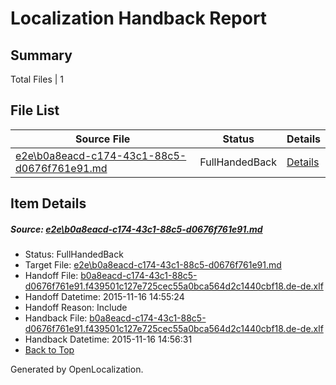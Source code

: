 # <a name='report-top'></a> Localization Handback Report

## Summary
 Total Files | 1

## File List
 Source File | Status | Details 
 ----------- | ------ | ------- 
 [e2e\b0a8eacd-c174-43c1-88c5-d0676f761e91.md](https://github.com/OpenLocalizationTest/oltest/blob/a4f022d47e0aa84b63ebcad8984a312f63cd1520/e2e/b0a8eacd-c174-43c1-88c5-d0676f761e91.md) | FullHandedBack | [Details](#8983aa64952cd0492c6725b09edbb85a826bbd471)

## Item Details
##### <a name='8983aa64952cd0492c6725b09edbb85a826bbd471'></a> Source: [e2e\b0a8eacd-c174-43c1-88c5-d0676f761e91.md](https://github.com/OpenLocalizationTest/oltest/blob/a4f022d47e0aa84b63ebcad8984a312f63cd1520/e2e/b0a8eacd-c174-43c1-88c5-d0676f761e91.md)
* Status: FullHandedBack
* Target File: [e2e\b0a8eacd-c174-43c1-88c5-d0676f761e91.md](https://github.com/OpenLocalizationTestOrg/oltest.de-de/blob/121619f16d82a0465340950a11308f1b42b24519/e2e/b0a8eacd-c174-43c1-88c5-d0676f761e91.md)
* Handoff File: [b0a8eacd-c174-43c1-88c5-d0676f761e91.f439501c127e725cec55a0bca564d2c1440cbf18.de-de.xlf](https://github.com/OpenLocalizationTestOrg/olhandoff/blob/7970848cf8a4f96032b394c8879b2df2e65acf39/ol-handoff/OpenLocalizationTestOrg/oltest.de-de/yanz/b0a8eacd-c174-43c1-88c5-d0676f761e91.f439501c127e725cec55a0bca564d2c1440cbf18.de-de.xlf)
* Handoff Datetime: 2015-11-16 14:55:24
* Handoff Reason: Include
* Handback File: [b0a8eacd-c174-43c1-88c5-d0676f761e91.f439501c127e725cec55a0bca564d2c1440cbf18.de-de.xlf](https://github.com/OpenLocalizationTestOrg/olhandback/blob/7dc4102776210bb9556889beeb5b2d4ccfbf7b76/ol-handback/OpenLocalizationTestOrg/oltest.de-de/yanz/b0a8eacd-c174-43c1-88c5-d0676f761e91.f439501c127e725cec55a0bca564d2c1440cbf18.de-de.xlf)
* Handback Datetime: 2015-11-16 14:56:31
* [Back to Top](#report-top)


Generated by OpenLocalization.
